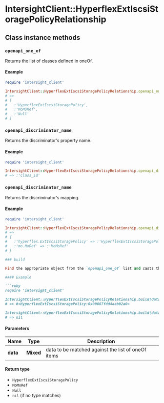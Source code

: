 # IntersightClient::HyperflexExtIscsiStoragePolicyRelationship

## Class instance methods

### `openapi_one_of`

Returns the list of classes defined in oneOf.

#### Example

```ruby
require 'intersight_client'

IntersightClient::HyperflexExtIscsiStoragePolicyRelationship.openapi_one_of
# =>
# [
#   :'HyperflexExtIscsiStoragePolicy',
#   :'MoMoRef',
#   :'Null'
# ]
```

### `openapi_discriminator_name`

Returns the discriminator's property name.

#### Example

```ruby
require 'intersight_client'

IntersightClient::HyperflexExtIscsiStoragePolicyRelationship.openapi_discriminator_name
# => :'class_id'
```

### `openapi_discriminator_name`

Returns the discriminator's mapping.

#### Example

```ruby
require 'intersight_client'

IntersightClient::HyperflexExtIscsiStoragePolicyRelationship.openapi_discriminator_mapping
# =>
# {
#   :'hyperflex.ExtIscsiStoragePolicy' => :'HyperflexExtIscsiStoragePolicy',
#   :'mo.MoRef' => :'MoMoRef'
# }

### build

Find the appropriate object from the `openapi_one_of` list and casts the data into it.

#### Example

```ruby
require 'intersight_client'

IntersightClient::HyperflexExtIscsiStoragePolicyRelationship.build(data)
# => #<HyperflexExtIscsiStoragePolicy:0x00007fdd4aab02a0>

IntersightClient::HyperflexExtIscsiStoragePolicyRelationship.build(data_that_doesnt_match)
# => nil
```

#### Parameters

| Name | Type | Description |
| ---- | ---- | ----------- |
| **data** | **Mixed** | data to be matched against the list of oneOf items |

#### Return type

- `HyperflexExtIscsiStoragePolicy`
- `MoMoRef`
- `Null`
- `nil` (if no type matches)

